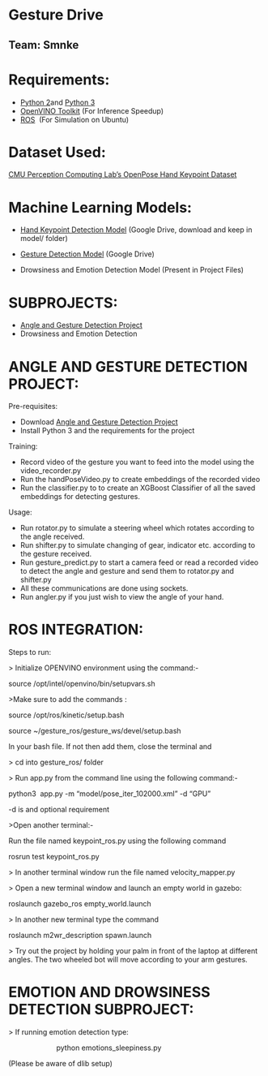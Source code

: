 
# Gesture Drive

## Team: Smnke

<span class="c11 c20"></span>

<span class="c11 c20"></span>

# Requirements:

*   <span class="c12">[Python 2](https://www.google.com/url?q=https://www.python.org/downloads/release/python-272/&sa=D&ust=1578845012132000)</span><span class="c10">and</span> <span class="c12">[Python 3](https://www.google.com/url?q=https://www.python.org/downloads/release/python-381/&sa=D&ust=1578845012133000)</span><span class="c11 c10"> </span>
*   <span class="c12">[OpenVINO Toolkit](https://www.google.com/url?q=https://docs.openvinotoolkit.org/latest/_docs_install_guides_installing_openvino_windows.html%23Install-Core-Components&sa=D&ust=1578845012133000)</span><span class="c11 c10"> (For Inference Speedup)</span>
*   <span class="c12">[ROS](https://www.google.com/url?q=https://www.ros.org/install/&sa=D&ust=1578845012133000)</span><span class="c11 c10">  (For Simulation on Ubuntu)</span>

<span class="c5"></span>

# Dataset Used:

<span class="c12">[CMU Perception Computing Lab’s OpenPose Hand Keypoint Dataset](https://www.google.com/url?q=http://domedb.perception.cs.cmu.edu/handdb.html&sa=D&ust=1578845012133000)</span>

<span class="c11 c27"></span>

# Machine Learning Models:

*   <span class="c12">[Hand Keypoint Detection Model](https://www.google.com/url?q=https://drive.google.com/open?id%3D1i8cahIVGcG52EDCr1s2y8hNNnDctcG_n&sa=D&ust=1578845012133000)</span><span class="c11 c10"> (Google Drive, download and keep in model/ folder)</span>

*   <span class="c12">[Gesture Detection Model](https://www.google.com/url?q=https://drive.google.com/open?id%3D1k4i21ckAwomgV0HOYhn4NaeOswJJpPQ-&sa=D&ust=1578845012134000)</span><span class="c11 c10"> (Google Drive)</span>
*   <span class="c11 c10">Drowsiness and Emotion Detection Model (Present in Project Files)</span>

<span class="c11 c20"></span>

# SUBPROJECTS:

*   <span class="c12">[Angle and Gesture Detection Project](https://www.google.com/url?q=https://drive.google.com/drive/folders/1HREBvGL-ueK6oai9B22IkoWd7Gd94VQY?usp%3Dsharing&sa=D&ust=1578845012134000)</span>
*   <span class="c11 c15">Drowsiness and Emotion Detection</span>

<span class="c3"></span>

<span class="c3"></span>

<span class="c3"></span>

<span class="c3"></span>

# ANGLE AND GESTURE DETECTION PROJECT:

<span class="c3"></span>

<span class="c21">Pre-requisites:</span>

*   <span class="c17">Download</span> <span class="c12">[Angle and Gesture Detection Project](https://www.google.com/url?q=https://drive.google.com/drive/folders/1HREBvGL-ueK6oai9B22IkoWd7Gd94VQY?usp%3Dsharing&sa=D&ust=1578845012135000)</span>
*   <span class="c3">Install Python 3 and the requirements for the project</span>

<span class="c3"></span>

<span class="c24 c21">Training:</span>

*   <span class="c3">Record video of the gesture you want to feed into the model using the video_recorder.py</span>
*   <span class="c3">Run the handPoseVideo.py to create embeddings of the recorded video</span>
*   <span class="c3">Run the classifier.py to to create an XGBoost Classifier of all the saved embeddings for detecting gestures.</span>

<span class="c3"></span>

<span class="c21 c24">Usage:</span>

*   <span class="c3">Run rotator.py to simulate a steering wheel which rotates according to the angle received.</span>
*   <span class="c3">Run shifter.py to simulate changing of gear, indicator etc. according to the gesture received.</span>
*   <span class="c3">Run gesture_predict.py to start a camera feed or read a recorded video to detect the angle and gesture and send them to rotator.py and shifter.py</span>
*   <span class="c3">All these communications are done using sockets.</span>
*   <span class="c3">Run angler.py if you just wish to view the angle of your hand.</span>

<span class="c3"></span>

<span class="c3"></span>

<span class="c3"></span>

<span class="c3"></span>

<span class="c3"></span>

<span class="c3"></span>

<span class="c3"></span>

<span class="c3"></span>

<span class="c3"></span>

# ROS INTEGRATION:

<span class="c3">Steps to run:</span>

<span class="c3">> Initialize OPENVINO environment using the command:-</span>

<span class="c3">source /opt/intel/openvino/bin/setupvars.sh</span>

<span class="c3">>Make sure to add the commands :</span>

<span class="c3">source /opt/ros/kinetic/setup.bash</span>

<span class="c3">source ~/gesture_ros/gesture_ws/devel/setup.bash</span>

<span class="c3">In your bash file. If not then add them, close the terminal and</span>

<span class="c3">> cd into gesture_ros/ folder</span>

<span class="c3">> Run app.py from the command line using the following command:-</span>

<span class="c3">python3  app.py -m “model/pose_iter_102000.xml” -d “GPU”</span>

<span class="c3">-d is and optional requirement</span>

<span class="c3">>Open another terminal:-</span>

<span class="c3">Run the file named keypoint_ros.py using the following command</span>

<span class="c3">rosrun test keypoint_ros.py</span>

<span class="c3">> In another terminal window run the file named velocity_mapper.py</span>

<span class="c3">> Open a new terminal window and launch an empty world in gazebo:</span>

<span class="c3">roslaunch gazebo_ros empty_world.launch</span>

<span class="c3">> In another new terminal type the command</span>

<span class="c3">roslaunch m2wr_description spawn.launch</span>

<span class="c3">> Try out the project by holding your palm in front of the laptop at different angles. The two wheeled bot will move according to your arm gestures.</span>

<span class="c3"></span>

<span class="c3"></span>

<span class="c3"></span>

# EMOTION AND DROWSINESS DETECTION SUBPROJECT:

<span class="c3">> If running emotion detection type:</span>

<span class="c3">                        python emotions_sleepiness.py</span>

<span class="c3">(Please be aware of dlib setup)</span>

<span class="c3"></span>

<span class="c3"></span>
